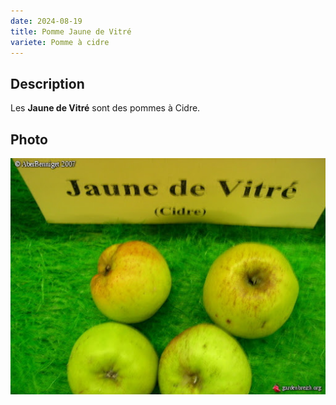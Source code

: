 ```yaml
---
date: 2024-08-19
title: Pomme Jaune de Vitré
variete: Pomme à cidre
---
```

## Description

 Les **Jaune de Vitré** sont des pommes à Cidre.
 
## Photo

  ![Jaune de Vitre](../../../images/varietes/jaune_de_vitre.jpg "http://gardenbreizh.org/photos/mf/photo-20844.html")